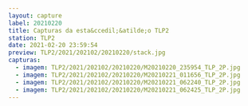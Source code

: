 ```yaml
---
layout: capture
label: 20210220
title: Capturas da esta&ccedil;&atilde;o TLP2
station: TLP2
date: 2021-02-20 23:59:54
preview: TLP2/2021/202102/20210220/stack.jpg
capturas:
  - imagem: TLP2/2021/202102/20210220/M20210220_235954_TLP_2P.jpg
  - imagem: TLP2/2021/202102/20210220/M20210221_011656_TLP_2P.jpg
  - imagem: TLP2/2021/202102/20210220/M20210221_062240_TLP_2P.jpg
  - imagem: TLP2/2021/202102/20210220/M20210221_062425_TLP_2P.jpg
---
```

